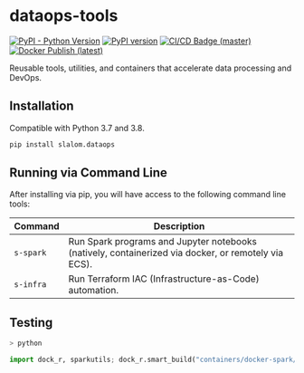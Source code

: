 # dataops-tools

[![PyPI - Python Version](https://img.shields.io/pypi/pyversions/slalom.dataops.svg)](https://pypi.org/project/slalom.dataops/) [![PyPI version](https://badge.fury.io/py/slalom.dataops.svg)](https://badge.fury.io/py/slalom.dataops) [![CI/CD Badge (master)](https://github.com/slalom-ggp/dataops-tools/workflows/CI/CD%20Builds/badge.svg)](https://github.com/slalom-ggp/dataops-tools/actions?query=workflow%3A%22CI/CD%20Builds%22) [![Docker Publish (latest)](<https://github.com/slalom-ggp/dataops-tools/workflows/Docker%20Publish%20(latest)/badge.svg>)](https://github.com/slalom-ggp/dataops-tools/actions?query=workflow%3A%22Docker+Publish+%28latest%29%22)

Reusable tools, utilities, and containers that accelerate data processing and DevOps.

## Installation

Compatible with Python 3.7 and 3.8.

```bash
pip install slalom.dataops
```

## Running via Command Line

After installing via pip, you will have access to the following command line tools:

| Command   | Description                                                                                         |
| --------- | --------------------------------------------------------------------------------------------------- |
| `s-spark` | Run Spark programs and Jupyter notebooks (natively, containerized via docker, or remotely via ECS). |
| `s-infra` | Run Terraform IAC (Infrastructure-as-Code) automation.                                              |

## Testing

```bash
> python
```

```python
import dock_r, sparkutils; dock_r.smart_build("containers/docker-spark/Dockerfile", "local-spark", push_core=False); dock_r.smart_build("Dockerfile", "local-dataops", push_core=False); spark = sparkutils.get_spark(dockerized=True)
```
